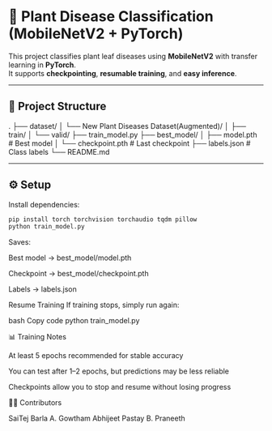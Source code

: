 # 🌱 Plant Disease Classification (MobileNetV2 + PyTorch)

This project classifies plant leaf diseases using **MobileNetV2** with transfer learning in **PyTorch**.  
It supports **checkpointing**, **resumable training**, and **easy inference**.

---

## 📂 Project Structure
.
├── dataset/
│ └── New Plant Diseases Dataset(Augmented)/
│ ├── train/
│ └── valid/
├── train_model.py
├── best_model/
│ ├── model.pth # Best model
│ └── checkpoint.pth # Last checkpoint
├── labels.json # Class labels
└── README.md

---

## ⚙️ Setup
Install dependencies:
```bash
pip install torch torchvision torchaudio tqdm pillow
python train_model.py
```
Saves:

Best model → best_model/model.pth

Checkpoint → best_model/checkpoint.pth

Labels → labels.json

Resume Training
If training stops, simply run again:

bash
Copy code
python train_model.py

📊 Training Notes

At least 5 epochs recommended for stable accuracy

You can test after 1–2 epochs, but predictions may be less reliable

Checkpoints allow you to stop and resume without losing progress

👨‍💻 Contributors

SaiTej Barla
A. Gowtham
Abhijeet Pastay
B. Praneeth
